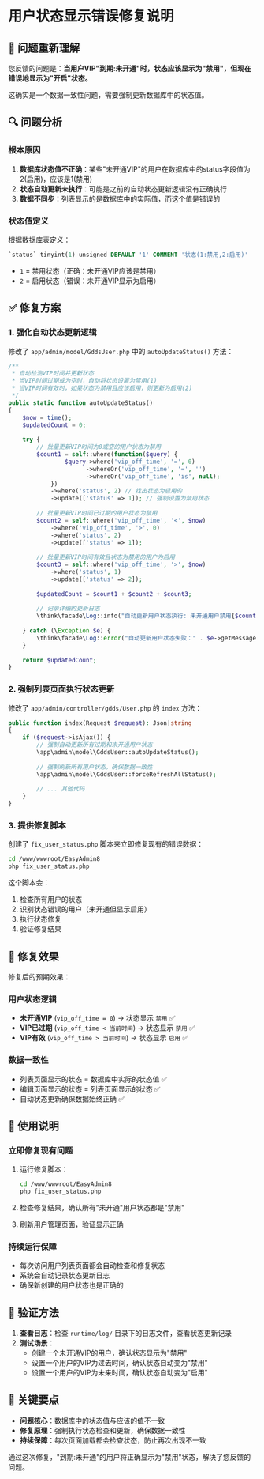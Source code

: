 # 用户状态显示错误修复说明

## 🐛 问题重新理解

您反馈的问题是：**当用户VIP"到期:未开通"时，状态应该显示为"禁用"，但现在错误地显示为"开启"状态。**

这确实是一个数据一致性问题，需要强制更新数据库中的状态值。

## 🔍 问题分析

### 根本原因
1. **数据库状态值不正确**：某些"未开通VIP"的用户在数据库中的status字段值为2(启用)，应该是1(禁用)
2. **状态自动更新未执行**：可能是之前的自动状态更新逻辑没有正确执行
3. **数据不同步**：列表显示的是数据库中的实际值，而这个值是错误的

### 状态值定义
根据数据库表定义：
```sql
`status` tinyint(1) unsigned DEFAULT '1' COMMENT '状态(1:禁用,2:启用)'
```
- `1` = 禁用状态（正确：未开通VIP应该是禁用）
- `2` = 启用状态（错误：未开通VIP显示为启用）

## ✅ 修复方案

### 1. 强化自动状态更新逻辑

修改了 `app/admin/model/GddsUser.php` 中的 `autoUpdateStatus()` 方法：

```php
/**
 * 自动检测VIP时间并更新状态
 * 当VIP时间过期或为空时，自动将状态设置为禁用(1)  
 * 当VIP时间有效时，如果状态为禁用且应该启用，则更新为启用(2)
 */
public static function autoUpdateStatus()
{
    $now = time();
    $updatedCount = 0;
    
    try {
        // 批量更新VIP时间为0或空的用户状态为禁用
        $count1 = self::where(function($query) {
                $query->where('vip_off_time', '=', 0)
                      ->whereOr('vip_off_time', '=', '')
                      ->whereOr('vip_off_time', 'is', null);
            })
            ->where('status', 2) // 找出状态为启用的
            ->update(['status' => 1]); // 强制设置为禁用状态
        
        // 批量更新VIP时间已过期的用户状态为禁用
        $count2 = self::where('vip_off_time', '<', $now)
            ->where('vip_off_time', '>', 0)
            ->where('status', 2)
            ->update(['status' => 1]);
        
        // 批量更新VIP时间有效且状态为禁用的用户为启用
        $count3 = self::where('vip_off_time', '>', $now)
            ->where('status', 1)
            ->update(['status' => 2]);
        
        $updatedCount = $count1 + $count2 + $count3;
        
        // 记录详细的更新日志
        \think\facade\Log::info("自动更新用户状态执行: 未开通用户禁用{$count1}个, 过期用户禁用{$count2}个, 有效用户启用{$count3}个");
        
    } catch (\Exception $e) {
        \think\facade\Log::error("自动更新用户状态失败：" . $e->getMessage());
    }
    
    return $updatedCount;
}
```

### 2. 强制列表页面执行状态更新

修改了 `app/admin/controller/gdds/User.php` 的 `index` 方法：

```php
public function index(Request $request): Json|string
{
    if ($request->isAjax()) {
        // 强制自动更新所有过期和未开通用户状态
        \app\admin\model\GddsUser::autoUpdateStatus();
        
        // 强制刷新所有用户状态，确保数据一致性
        \app\admin\model\GddsUser::forceRefreshAllStatus();
        
        // ... 其他代码
    }
}
```

### 3. 提供修复脚本

创建了 `fix_user_status.php` 脚本来立即修复现有的错误数据：

```bash
cd /www/wwwroot/EasyAdmin8
php fix_user_status.php
```

这个脚本会：
1. 检查所有用户的状态
2. 识别状态错误的用户（未开通但显示启用）
3. 执行状态修复
4. 验证修复结果

## 🎯 修复效果

修复后的预期效果：

### 用户状态逻辑
- **未开通VIP** (`vip_off_time = 0`) → 状态显示 `禁用` ✅
- **VIP已过期** (`vip_off_time < 当前时间`) → 状态显示 `禁用` ✅  
- **VIP有效** (`vip_off_time > 当前时间`) → 状态显示 `启用` ✅

### 数据一致性
- 列表页面显示的状态 = 数据库中实际的状态值 ✅
- 编辑页面显示的状态 = 列表页面显示的状态 ✅
- 自动状态更新确保数据始终正确 ✅

## 🚀 使用说明

### 立即修复现有问题
1. 运行修复脚本：
   ```bash
   cd /www/wwwroot/EasyAdmin8
   php fix_user_status.php
   ```

2. 检查修复结果，确认所有"未开通"用户状态都是"禁用"

3. 刷新用户管理页面，验证显示正确

### 持续运行保障
- 每次访问用户列表页面都会自动检查和修复状态
- 系统会自动记录状态更新日志
- 确保新创建的用户状态也是正确的

## 🔧 验证方法

1. **查看日志**：检查 `runtime/log/` 目录下的日志文件，查看状态更新记录
2. **测试场景**：
   - 创建一个未开通VIP的用户，确认状态显示为"禁用"
   - 设置一个用户的VIP为过去时间，确认状态自动变为"禁用"
   - 设置一个用户的VIP为未来时间，确认状态自动变为"启用"

## 📝 关键要点

- **问题核心**：数据库中的状态值与应该的值不一致
- **修复原理**：强制执行状态检查和更新，确保数据一致性
- **持续保障**：每次页面加载都会检查状态，防止再次出现不一致

通过这次修复，"到期:未开通"的用户将正确显示为"禁用"状态，解决了您反馈的问题。